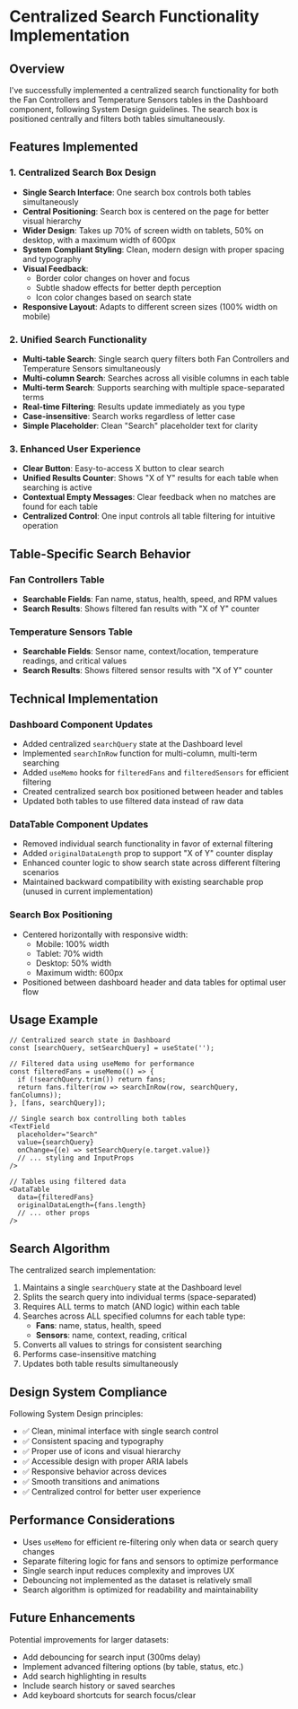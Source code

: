 # Centralized Search Functionality Implementation

## Overview

I've successfully implemented a centralized search functionality for both the Fan Controllers and Temperature Sensors tables in the Dashboard component, following System Design guidelines. The search box is positioned centrally and filters both tables simultaneously.

## Features Implemented

### 1. Centralized Search Box Design
- **Single Search Interface**: One search box controls both tables simultaneously
- **Central Positioning**: Search box is centered on the page for better visual hierarchy
- **Wider Design**: Takes up 70% of screen width on tablets, 50% on desktop, with a maximum width of 600px
- **System Compliant Styling**: Clean, modern design with proper spacing and typography
- **Visual Feedback**: 
  - Border color changes on hover and focus
  - Subtle shadow effects for better depth perception
  - Icon color changes based on search state
- **Responsive Layout**: Adapts to different screen sizes (100% width on mobile)

### 2. Unified Search Functionality
- **Multi-table Search**: Single search query filters both Fan Controllers and Temperature Sensors simultaneously
- **Multi-column Search**: Searches across all visible columns in each table
- **Multi-term Search**: Supports searching with multiple space-separated terms
- **Real-time Filtering**: Results update immediately as you type
- **Case-insensitive**: Search works regardless of letter case
- **Simple Placeholder**: Clean "Search" placeholder text for clarity

### 3. Enhanced User Experience
- **Clear Button**: Easy-to-access X button to clear search
- **Unified Results Counter**: Shows "X of Y" results for each table when searching is active
- **Contextual Empty Messages**: Clear feedback when no matches are found for each table
- **Centralized Control**: One input controls all table filtering for intuitive operation

## Table-Specific Search Behavior

### Fan Controllers Table
- **Searchable Fields**: Fan name, status, health, speed, and RPM values
- **Search Results**: Shows filtered fan results with "X of Y" counter

### Temperature Sensors Table  
- **Searchable Fields**: Sensor name, context/location, temperature readings, and critical values
- **Search Results**: Shows filtered sensor results with "X of Y" counter

## Technical Implementation

### Dashboard Component Updates
- Added centralized `searchQuery` state at the Dashboard level
- Implemented `searchInRow` function for multi-column, multi-term searching
- Added `useMemo` hooks for `filteredFans` and `filteredSensors` for efficient filtering
- Created centralized search box positioned between header and tables
- Updated both tables to use filtered data instead of raw data

### DataTable Component Updates
- Removed individual search functionality in favor of external filtering
- Added `originalDataLength` prop to support "X of Y" counter display
- Enhanced counter logic to show search state across different filtering scenarios
- Maintained backward compatibility with existing searchable prop (unused in current implementation)

### Search Box Positioning
- Centered horizontally with responsive width:
  - Mobile: 100% width
  - Tablet: 70% width  
  - Desktop: 50% width
  - Maximum width: 600px
- Positioned between dashboard header and data tables for optimal user flow

## Usage Example

```tsx
// Centralized search state in Dashboard
const [searchQuery, setSearchQuery] = useState('');

// Filtered data using useMemo for performance
const filteredFans = useMemo(() => {
  if (!searchQuery.trim()) return fans;
  return fans.filter(row => searchInRow(row, searchQuery, fanColumns));
}, [fans, searchQuery]);

// Single search box controlling both tables
<TextField
  placeholder="Search"
  value={searchQuery}
  onChange={(e) => setSearchQuery(e.target.value)}
  // ... styling and InputProps
/>

// Tables using filtered data
<DataTable
  data={filteredFans}
  originalDataLength={fans.length}
  // ... other props
/>
```

## Search Algorithm

The centralized search implementation:
1. Maintains a single `searchQuery` state at the Dashboard level
2. Splits the search query into individual terms (space-separated)
3. Requires ALL terms to match (AND logic) within each table
4. Searches across ALL specified columns for each table type:
   - **Fans**: name, status, health, speed
   - **Sensors**: name, context, reading, critical
5. Converts all values to strings for consistent searching
6. Performs case-insensitive matching
7. Updates both table results simultaneously

## Design System Compliance

Following System Design principles:
- ✅ Clean, minimal interface with single search control
- ✅ Consistent spacing and typography
- ✅ Proper use of icons and visual hierarchy  
- ✅ Accessible design with proper ARIA labels
- ✅ Responsive behavior across devices
- ✅ Smooth transitions and animations
- ✅ Centralized control for better user experience

## Performance Considerations

- Uses `useMemo` for efficient re-filtering only when data or search query changes
- Separate filtering logic for fans and sensors to optimize performance
- Single search input reduces complexity and improves UX
- Debouncing not implemented as the dataset is relatively small
- Search algorithm is optimized for readability and maintainability

## Future Enhancements

Potential improvements for larger datasets:
- Add debouncing for search input (300ms delay)
- Implement advanced filtering options (by table, status, etc.)
- Add search highlighting in results
- Include search history or saved searches
- Add keyboard shortcuts for search focus/clear
